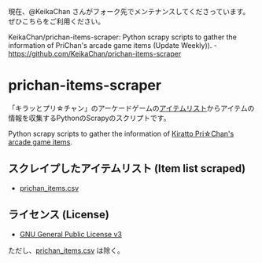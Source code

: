 現在、@KeikaChan さんがフォーク先でメンテナンスしてくださっています。ぜひこちらをご利用ください。

KeikaChan/prichan-items-scraper: Python scrapy scripts to gather the information of PriChan's arcade game items (Update Weekly)). - https://github.com/KeikaChan/prichan-items-scraper

# prichan-items-scraper
「キラッとプリ☆チャン」のアーケードゲームの[アイテムリスト](https://prichan.jp/items/index.html)からアイテムの情報を収集するPythonのScrapyのスクリプトです。

Python scrapy scripts to gather the information of [Kiratto Pri☆Chan's arcade game items](https://prichan.jp/items/).

## スクレイプしたアイテムリスト (Item list scraped)
- [prichan_items.csv](https://github.com/sakuramochi0/prichan-items-scraper/blob/master/prichan_items/prichan_items.csv?q=%E3%82%B9%E3%82%A4%E3%83%BC%E3%83%88)

## ライセンス (License)
- [GNU General Public License v3](LICENSE)

ただし、[prichan_items.csv](https://github.com/sakuramochi0/prichan-items-scraper/blob/master/prichan_items/prichan_items.csv?q=%E3%82%B9%E3%82%A4%E3%83%BC%E3%83%88) は除く。
